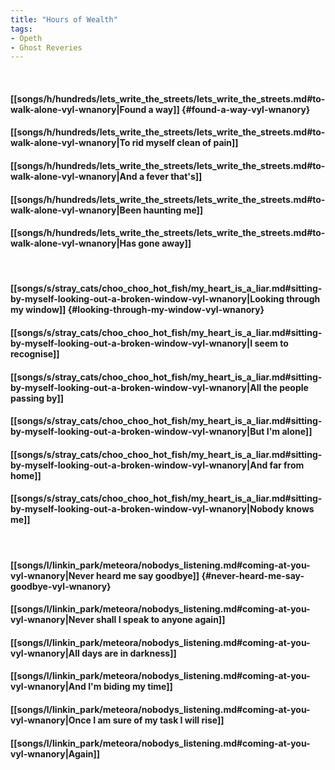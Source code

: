 ```yaml
---
title: "Hours of Wealth"
tags:
- Opeth
- Ghost Reveries
---
```

&nbsp;
#### [[songs/h/hundreds/lets_write_the_streets/lets_write_the_streets.md#to-walk-alone-vyl-wnanory|Found a way]] {#found-a-way-vyl-wnanory}
#### [[songs/h/hundreds/lets_write_the_streets/lets_write_the_streets.md#to-walk-alone-vyl-wnanory|To rid myself clean of pain]]
#### [[songs/h/hundreds/lets_write_the_streets/lets_write_the_streets.md#to-walk-alone-vyl-wnanory|And a fever that's]]
#### [[songs/h/hundreds/lets_write_the_streets/lets_write_the_streets.md#to-walk-alone-vyl-wnanory|Been haunting me]]
#### [[songs/h/hundreds/lets_write_the_streets/lets_write_the_streets.md#to-walk-alone-vyl-wnanory|Has gone away]]
&nbsp;
#### [[songs/s/stray_cats/choo_choo_hot_fish/my_heart_is_a_liar.md#sitting-by-myself-looking-out-a-broken-window-vyl-wnanory|Looking through my window]] {#looking-through-my-window-vyl-wnanory}
#### [[songs/s/stray_cats/choo_choo_hot_fish/my_heart_is_a_liar.md#sitting-by-myself-looking-out-a-broken-window-vyl-wnanory|I seem to recognise]]
#### [[songs/s/stray_cats/choo_choo_hot_fish/my_heart_is_a_liar.md#sitting-by-myself-looking-out-a-broken-window-vyl-wnanory|All the people passing by]]
#### [[songs/s/stray_cats/choo_choo_hot_fish/my_heart_is_a_liar.md#sitting-by-myself-looking-out-a-broken-window-vyl-wnanory|But I'm alone]]
#### [[songs/s/stray_cats/choo_choo_hot_fish/my_heart_is_a_liar.md#sitting-by-myself-looking-out-a-broken-window-vyl-wnanory|And far from home]]
#### [[songs/s/stray_cats/choo_choo_hot_fish/my_heart_is_a_liar.md#sitting-by-myself-looking-out-a-broken-window-vyl-wnanory|Nobody knows me]]
&nbsp;
#### [[songs/l/linkin_park/meteora/nobodys_listening.md#coming-at-you-vyl-wnanory|Never heard me say goodbye]] {#never-heard-me-say-goodbye-vyl-wnanory}
#### [[songs/l/linkin_park/meteora/nobodys_listening.md#coming-at-you-vyl-wnanory|Never shall I speak to anyone again]]
#### [[songs/l/linkin_park/meteora/nobodys_listening.md#coming-at-you-vyl-wnanory|All days are in darkness]]
#### [[songs/l/linkin_park/meteora/nobodys_listening.md#coming-at-you-vyl-wnanory|And I'm biding my time]]
#### [[songs/l/linkin_park/meteora/nobodys_listening.md#coming-at-you-vyl-wnanory|Once I am sure of my task I will rise]]
#### [[songs/l/linkin_park/meteora/nobodys_listening.md#coming-at-you-vyl-wnanory|Again]]
